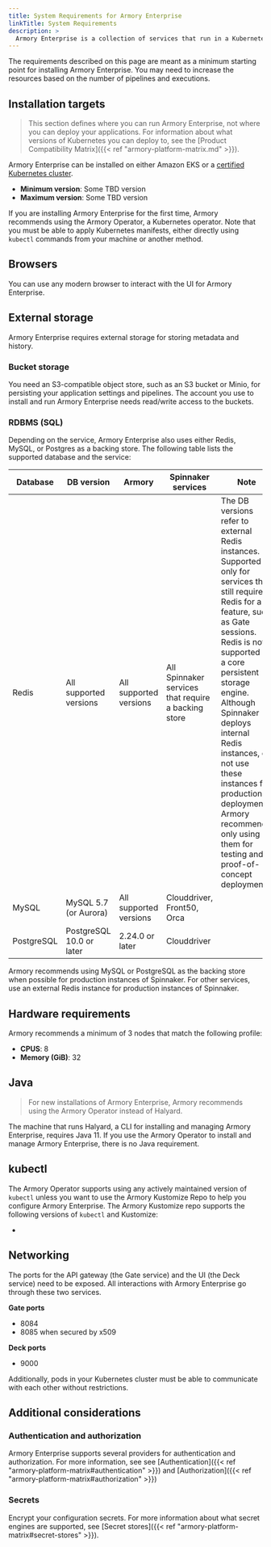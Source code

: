 ```yaml
---
title: System Requirements for Armory Enterprise
linkTitle: System Requirements
description: >
  Armory Enterprise is a collection of services that run in a Kubernetes cluster. In addition to the cluster, other requirements, such as storage, need to be met to run Armory Enterprise for production environments.
---
```


The requirements described on this page are meant as a minimum starting point for installing Armory Enterprise. You may need to increase the resources based on the number of pipelines and executions.

## Installation targets

> This section defines where you can run Armory Enterprise, not where you can deploy your applications. For information about what versions of Kubernetes you can deploy to, see the [Product Compatibility Matrix]({{< ref "armory-platform-matrix.md" >}}).

Armory Enterprise can be installed on either Amazon EKS or a [certified Kubernetes cluster](https://www.cncf.io/certification/software-conformance/).

* **Minimum version**: Some TBD version
* **Maximum version**: Some TBD version

If you are installing Armory Enterprise for the first time, Armory recommends using the Armory Operator, a Kubernetes operator. Note that you must be able to apply Kubernetes manifests, either directly using `kubectl` commands from your machine or another method.

## Browsers

You can use any modern browser to interact with the UI for Armory Enterprise.

## External storage

Armory Enterprise requires external storage for storing metadata and history.

### Bucket storage

You need an S3-compatible object store, such as an S3 bucket or Minio, for persisting your application settings and pipelines. The account you use to install and run Armory Enterprise needs read/write access to the buckets.

### RDBMS (SQL)

Depending on the service, Armory Enterprise also uses either Redis, MySQL, or Postgres as a backing store. The following table lists the supported database and the  service:

| Database | DB version             | Armory                 | Spinnaker services                                  | Note                                                                                                                       |
| -------- | ---------------------- | ---------------------- | --------------------------------------------------- | -------------------------------------------------------------------------------------------------------------------------- |
| Redis    | All supported versions | All supported versions | All Spinnaker services that require a backing store | The DB versions refer to external Redis instances. Supported only for services that still require Redis for a feature, such as Gate sessions. Redis is not supported as a core persistent storage engine. Although Spinnaker deploys internal Redis instances, do not use these instances for production deployments. Armory recommends only using them for testing and proof-of-concept deployments. |
| MySQL    | MySQL 5.7 (or Aurora)  | All supported versions | Clouddriver, Front50, Orca                          |                                                                                                                            |
| PostgreSQL    | PostgreSQL 10.0 or later  | 2.24.0 or later | Clouddriver                          |                                                                                                                            |

Armory recommends using MySQL or PostgreSQL as the backing store when possible for production instances of Spinnaker. For other services, use an external Redis instance for production instances of Spinnaker.

## Hardware requirements

Armory recommends a minimum of 3 nodes that match the following profile:

* **CPUS**: 8
* **Memory (GiB)**: 32

## Java

> For new installations of Armory Enterprise, Armory recommends using the Armory Operator instead of Halyard.

The machine that runs Halyard, a CLI for installing and managing Armory Enterprise, requires Java 11. If you use the Armory Operator to install and manage Armory Enterprise, there is no Java requirement.

## kubectl

The Armory Operator supports using any actively maintained version of `kubectl` unless you want to use the Armory Kustomize Repo to help you configure Armory Enterprise. The Armory Kustomize repo supports the following versions of `kubectl` and Kustomize:

* <kubectl versions without the kustomize parsing problem>

## Networking

The ports for the API gateway (the Gate service) and the UI (the Deck service) need to be exposed. All interactions with Armory Enterprise go through these two services.

**Gate ports**

* 8084
* 8085 when secured by x509

**Deck ports**

* 9000

Additionally, pods in your Kubernetes cluster must be able to communicate with each other without restrictions.


## Additional considerations

### Authentication and authorization

Armory Enterprise supports several providers for authentication and authorization. For more information, see see [Authentication]({{< ref "armory-platform-matrix#authentication" >}}) and [Authorization]({{< ref "armory-platform-matrix#authorization" >}})

### Secrets

Encrypt your configuration secrets. For more information about what secret engines are supported, see [Secret stores]({{< ref "armory-platform-matrix#secret-stores" >}}).
